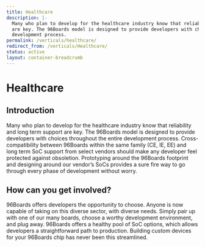 ```yaml
---
title: Healthcare
description: |-
  Many who plan to develop for the healthcare industry know that reliability and long term support
  are key. The 96Boards model is designed to provide developers with choices throughout the entire
  development process.
permalink: /verticals/healthcare/
redirect_from: /verticals/Healthcare/
status: active
layout: container-breadcrumb
---
```


# Healthcare

## Introduction

Many who plan to develop for the healthcare industry know that reliability and long term support
are key. The 96Boards model is designed to provide developers with choices throughout the entire
development process. Cross-compatibility between 96Boards within the same family (CE, IE, EE) and
long term SoC support from select vendors should make any developer feel protected against
obsoletion. Prototyping around the 96Boards footprint and designing around our vendor’s SoCs
provides a sure fire way to go through every phase of development without worry.


## How can you get involved?

96Boards offers developers the opportunity to choose. Anyone is now capable of taking on this
diverse sector, with diverse needs. Simply pair up with one of our many boards, choose a worthy
development environment, and plug away. 96Boards offers a healthy pool of SoC options, which allows
developers a straightforward path to production. Building custom devices for your 96Boards chip has
never been this streamlined.
